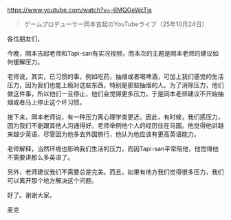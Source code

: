 https://www.youtube.com/watch?v=-6MQGeWcTjs

> ゲームプロデューサー岡本吉起のYouTubeライブ（25年10月24日）

各位朋友们，

今晚，岡本吉起老师和Tapi-san有实况视频，而本次的主题是岡本老师的建议如何缓解压力。

老师说，其实，已习惯的事，例如吃药，抽烟或者喝啤酒，可加上我们感觉的生活压力，因为我们也能上瘾对这些东西，特别是那些抽烟的人。为了消除压力，他们做这件事，所以他们一旦停止，他们会觉得更多压力。于是岡本老师建议不开始抽烟或者马上停止这个坏习惯。

接下来，岡本老师说，有一种压力离心理学类更近。因此，有时候，我们感压力，因为我们不能跟其他人沟通得好。老师举例他个人的经历住在马国。他觉得他讲越来越少英语，尽管因为他多去外国旅行，他认为他应该有更高英语能力。

老师解释，当然环境也影响我们生活的压力，而因Tapi-san平常陪他，他觉得他不需要讲那么多英语了。

另外，老师建议我们不需要总是完美。而且，如果有地方我们觉得很多压力，我们可以离开那个地方解决这个问题。

好了。谢谢大家。

麦克
